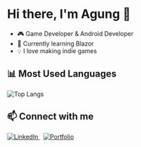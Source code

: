 # Hi there, I'm Agung 👋

- 🎮 Game Developer & Android Developer
- 🌱 Currently learning Blazor
- 💡 I love making indie games

## 📊 Most Used Languages
![Top Langs](https://github-readme-stats.vercel.app/api/top-langs/?username=agungsblh)

## 📫 Connect with me  

<a href="https://linkedin.com/in/agungsabillah" target="_blank">
  <img src="https://img.shields.io/badge/LinkedIn-0A66C2?style=flat&logo=linkedin&logoColor=white&color=0A66C2" alt="LinkedIn"/>
</a>
&nbsp;
<a href="https://joynity.web.app" target="_blank">
  <img src="https://img.shields.io/badge/Portfolio-–?style=flat&logo=firefox&logoColor=ff66cc&color=1f2937&labelColor=1f2937" alt="Portfolio"/>
</a>
